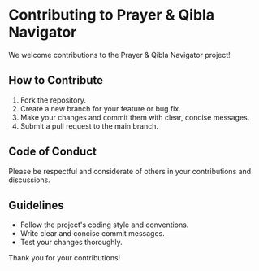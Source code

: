 # Contributing to Prayer & Qibla Navigator

We welcome contributions to the Prayer & Qibla Navigator project!

## How to Contribute

1.  Fork the repository.
2.  Create a new branch for your feature or bug fix.
3.  Make your changes and commit them with clear, concise messages.
4.  Submit a pull request to the main branch.

## Code of Conduct

Please be respectful and considerate of others in your contributions and discussions.

## Guidelines

*   Follow the project's coding style and conventions.
*   Write clear and concise commit messages.
*   Test your changes thoroughly.

Thank you for your contributions!
